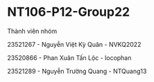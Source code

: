 # NT106-P12-Group22

Thành viên nhóm

23521267 - Nguyễn Việt Kỳ Quân - NVKQ2022

23520866 - Phan Xuân Tấn Lộc - locophan

23521289 - Nguyễn Trường Quang - NTQuang13
